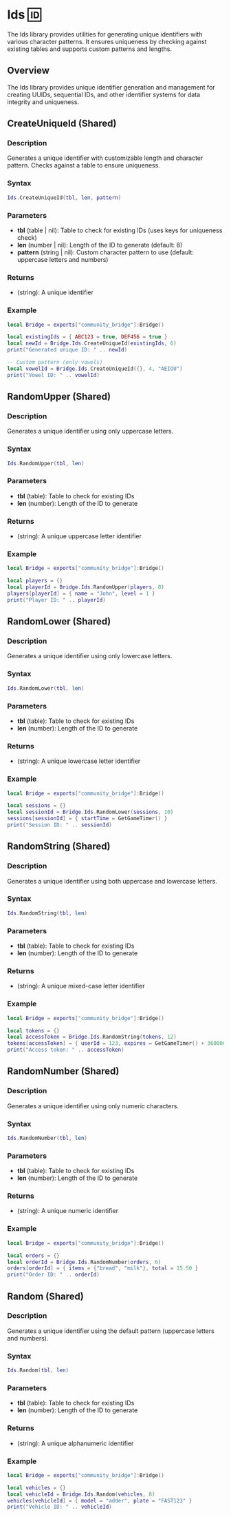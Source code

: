 # Ids 🆔

<!--META
nav: true
toc: true
description: The Ids library provides utilities for generating unique identifiers with various character patterns. It ensures uniqueness by checking against existing tables and supports custom patterns and lengths.
-->

The Ids library provides utilities for generating unique identifiers with various character patterns. It ensures uniqueness by checking against existing tables and supports custom patterns and lengths.

## Overview

The Ids library provides unique identifier generation and management for creating UUIDs, sequential IDs, and other identifier systems for data integrity and uniqueness.

## CreateUniqueId (Shared)

### Description
Generates a unique identifier with customizable length and character pattern. Checks against a table to ensure uniqueness.

### Syntax
```lua
Ids.CreateUniqueId(tbl, len, pattern)
```

### Parameters
- **tbl** (table | nil): Table to check for existing IDs (uses keys for uniqueness check)
- **len** (number | nil): Length of the ID to generate (default: 8)
- **pattern** (string | nil): Custom character pattern to use (default: uppercase letters and numbers)

### Returns
- (string): A unique identifier

### Example
```lua
local Bridge = exports["community_bridge"]:Bridge()

local existingIds = { ABC123 = true, DEF456 = true }
local newId = Bridge.Ids.CreateUniqueId(existingIds, 6)
print("Generated unique ID: " .. newId)

-- Custom pattern (only vowels)
local vowelId = Bridge.Ids.CreateUniqueId({}, 4, "AEIOU")
print("Vowel ID: " .. vowelId)
```

## RandomUpper (Shared)

### Description
Generates a unique identifier using only uppercase letters.

### Syntax
```lua
Ids.RandomUpper(tbl, len)
```

### Parameters
- **tbl** (table): Table to check for existing IDs
- **len** (number): Length of the ID to generate

### Returns
- (string): A unique uppercase letter identifier

### Example
```lua
local Bridge = exports["community_bridge"]:Bridge()

local players = {}
local playerId = Bridge.Ids.RandomUpper(players, 8)
players[playerId] = { name = "John", level = 1 }
print("Player ID: " .. playerId)
```

## RandomLower (Shared)

### Description
Generates a unique identifier using only lowercase letters.

### Syntax
```lua
Ids.RandomLower(tbl, len)
```

### Parameters
- **tbl** (table): Table to check for existing IDs
- **len** (number): Length of the ID to generate

### Returns
- (string): A unique lowercase letter identifier

### Example
```lua
local Bridge = exports["community_bridge"]:Bridge()

local sessions = {}
local sessionId = Bridge.Ids.RandomLower(sessions, 10)
sessions[sessionId] = { startTime = GetGameTimer() }
print("Session ID: " .. sessionId)
```

## RandomString (Shared)

### Description
Generates a unique identifier using both uppercase and lowercase letters.

### Syntax
```lua
Ids.RandomString(tbl, len)
```

### Parameters
- **tbl** (table): Table to check for existing IDs
- **len** (number): Length of the ID to generate

### Returns
- (string): A unique mixed-case letter identifier

### Example
```lua
local Bridge = exports["community_bridge"]:Bridge()

local tokens = {}
local accessToken = Bridge.Ids.RandomString(tokens, 12)
tokens[accessToken] = { userId = 123, expires = GetGameTimer() + 3600000 }
print("Access token: " .. accessToken)
```

## RandomNumber (Shared)

### Description
Generates a unique identifier using only numeric characters.

### Syntax
```lua
Ids.RandomNumber(tbl, len)
```

### Parameters
- **tbl** (table): Table to check for existing IDs
- **len** (number): Length of the ID to generate

### Returns
- (string): A unique numeric identifier

### Example
```lua
local Bridge = exports["community_bridge"]:Bridge()

local orders = {}
local orderId = Bridge.Ids.RandomNumber(orders, 6)
orders[orderId] = { items = {"bread", "milk"}, total = 15.50 }
print("Order ID: " .. orderId)
```

## Random (Shared)

### Description
Generates a unique identifier using the default pattern (uppercase letters and numbers).

### Syntax
```lua
Ids.Random(tbl, len)
```

### Parameters
- **tbl** (table): Table to check for existing IDs
- **len** (number): Length of the ID to generate

### Returns
- (string): A unique alphanumeric identifier

### Example
```lua
local Bridge = exports["community_bridge"]:Bridge()

local vehicles = {}
local vehicleId = Bridge.Ids.Random(vehicles, 8)
vehicles[vehicleId] = { model = "adder", plate = "FAST123" }
print("Vehicle ID: " .. vehicleId)
```

